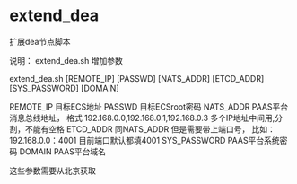 # extend_dea
扩展dea节点脚本

说明：
extend_dea.sh 增加参数

extend_dea.sh [REMOTE_IP] [PASSWD] [NATS_ADDR] [ETCD_ADDR] [SYS_PASSWORD] [DOMAIN]

REMOTE_IP 目标ECS地址
PASSWD 目标ECSroot密码
NATS_ADDR PAAS平台消息总线地址， 格式 192.168.0.0,192.168.0.1,192.168.0.3  多个IP地址中间用,分割，不能有空格
ETCD_ADDR 同NATS_ADDR 但是需要带上端口号， 比如： 192.168.0.0：4001 目前端口默认都填4001
SYS_PASSWORD PAAS平台系统密码
DOMAIN PAAS平台域名

这些参数需要从北京获取
